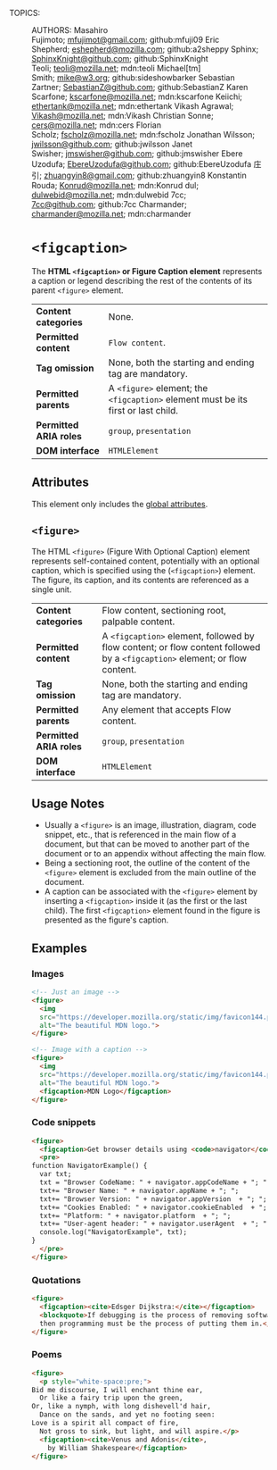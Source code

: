 TOPICS: <figcaption>
        <figure>
AUTHORS: Masahiro Fujimoto; mfujimot@gmail.com; github:mfuji09
         Eric Shepherd; eshepherd@mozilla.com; github:a2sheppy
         Sphinx; SphinxKnight@github.com; github:SphinxKnight
         Teoli; teoli@mozilla.net; mdn:teoli
         Michael[tm] Smith; mike@w3.org; github:sideshowbarker
         Sebastian Zartner; SebastianZ@github.com; github:SebastianZ
         Karen Scarfone; kscarfone@mozilla.net; mdn:kscarfone
         Keiichi; ethertank@mozilla.net; mdn:ethertank
         Vikash Agrawal; Vikash@mozilla.net; mdn:Vikash
         Christian Sonne; cers@mozilla.net; mdn:cers
         Florian Scholz; fscholz@mozilla.net; mdn:fscholz
         Jonathan Wilsson; jwilsson@github.com; github:jwilsson
         Janet Swisher; jmswisher@github.com; github:jmswisher
         Ebere Uzodufa; EbereUzodufa@github.com; github:EbereUzodufa
         庄引; zhuangyin8@gmail.com; github:zhuangyin8
         Konstantin Rouda; Konrud@mozilla.net; mdn:Konrud
         dul; dulwebid@mozilla.net; mdn:dulwebid
         7cc; 7cc@github.com; github:7cc
         Charmander; charmander@mozilla.net; mdn:charmander

# `<figcaption>`

The **HTML `<figcaption>` or Figure Caption element** represents a caption or legend describing the
rest of the contents of its parent `<figure>` element.

|  |  |
| :-- | :-- |
| **Content categories** | None. |
| **Permitted content** | `Flow content`. |
| **Tag omission** | None, both the starting and ending tag are mandatory. |
| **Permitted parents** | A `<figure>` element; the `<figcaption>` element must be its first or last child. |
| **Permitted ARIA roles** | `group`, `presentation` |
| **DOM interface** | `HTMLElement` |

## Attributes

This element only includes the [global attributes](/en/webfrontend/HTML_Global_Attributes).

## `<figure>`

The HTML `<figure>` (Figure With Optional Caption) element represents self-contained content,
potentially with an optional caption, which is specified using the (`<figcaption>`) element. The figure,
its caption, and its contents are referenced as a single unit.

|  |  |
| :-- | :-- |
| **Content categories** | Flow content, sectioning root, palpable content. |
| **Permitted content** | A `<figcaption>` element, followed by flow content; or flow content followed by a `<figcaption>` element; or flow content. |
| **Tag omission** | None, both the starting and ending tag are mandatory. |
| **Permitted parents** | Any element that accepts Flow content. |
| **Permitted ARIA roles** | `group`, `presentation` |
| **DOM interface** | `HTMLElement` |

## Usage Notes

- Usually a `<figure>` is an image, illustration, diagram, code snippet, etc., that is referenced
in the main flow of a document, but that can be moved to another part of the document or to an
appendix without affecting the main flow.
- Being a sectioning root, the outline of the content of the `<figure>` element is excluded
from the main outline of the document.
- A caption can be associated with the `<figure>` element by inserting a `<figcaption>` inside it
(as the first or the last child). The first `<figcaption>` element found
in the figure is presented as the figure's caption.

## Examples

### Images

```html
<!-- Just an image -->
<figure>
  <img
  src="https://developer.mozilla.org/static/img/favicon144.png"
  alt="The beautiful MDN logo.">
</figure>

<!-- Image with a caption -->
<figure>
  <img
  src="https://developer.mozilla.org/static/img/favicon144.png"
  alt="The beautiful MDN logo.">
  <figcaption>MDN Logo</figcaption>
</figure>
```

### Code snippets

```html
<figure>
  <figcaption>Get browser details using <code>navigator</code>.</figcaption>
  <pre>
function NavigatorExample() {
  var txt;
  txt = "Browser CodeName: " + navigator.appCodeName + "; ";
  txt+= "Browser Name: " + navigator.appName + "; ";
  txt+= "Browser Version: " + navigator.appVersion  + "; ";
  txt+= "Cookies Enabled: " + navigator.cookieEnabled  + "; ";
  txt+= "Platform: " + navigator.platform  + "; ";
  txt+= "User-agent header: " + navigator.userAgent  + "; ";
  console.log("NavigatorExample", txt);
}
  </pre>
</figure>
```

### Quotations

```html
<figure>
  <figcaption><cite>Edsger Dijkstra:</cite></figcaption>
  <blockquote>If debugging is the process of removing software bugs,
  then programming must be the process of putting them in.</blockquote>
</figure>
```

### Poems

```html
<figure>
  <p style="white-space:pre;">
Bid me discourse, I will enchant thine ear,
  Or like a fairy trip upon the green,
Or, like a nymph, with long dishevell'd hair,
  Dance on the sands, and yet no footing seen:
Love is a spirit all compact of fire,
  Not gross to sink, but light, and will aspire.</p>
  <figcaption><cite>Venus and Adonis</cite>,
    by William Shakespeare</figcaption>
</figure>
```
